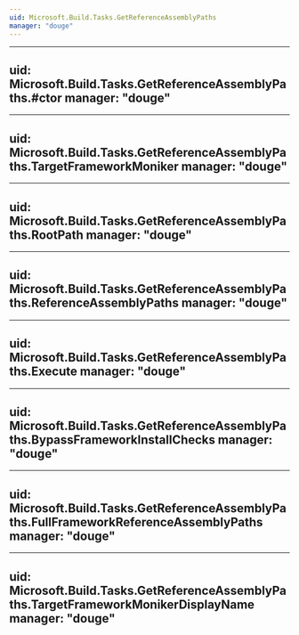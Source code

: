 ```yaml
---
uid: Microsoft.Build.Tasks.GetReferenceAssemblyPaths
manager: "douge"
---
```


---
uid: Microsoft.Build.Tasks.GetReferenceAssemblyPaths.#ctor
manager: "douge"
---

---
uid: Microsoft.Build.Tasks.GetReferenceAssemblyPaths.TargetFrameworkMoniker
manager: "douge"
---

---
uid: Microsoft.Build.Tasks.GetReferenceAssemblyPaths.RootPath
manager: "douge"
---

---
uid: Microsoft.Build.Tasks.GetReferenceAssemblyPaths.ReferenceAssemblyPaths
manager: "douge"
---

---
uid: Microsoft.Build.Tasks.GetReferenceAssemblyPaths.Execute
manager: "douge"
---

---
uid: Microsoft.Build.Tasks.GetReferenceAssemblyPaths.BypassFrameworkInstallChecks
manager: "douge"
---

---
uid: Microsoft.Build.Tasks.GetReferenceAssemblyPaths.FullFrameworkReferenceAssemblyPaths
manager: "douge"
---

---
uid: Microsoft.Build.Tasks.GetReferenceAssemblyPaths.TargetFrameworkMonikerDisplayName
manager: "douge"
---
